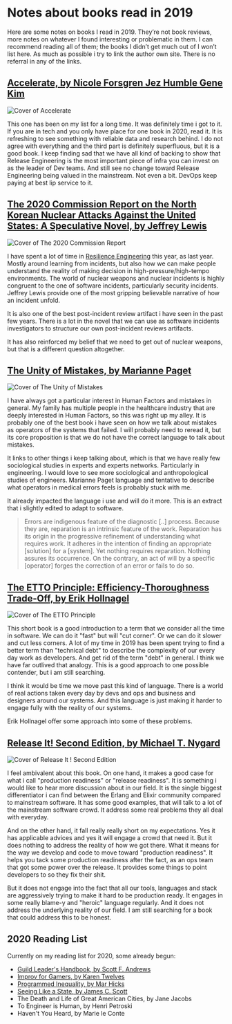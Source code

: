 # Notes about books read in 2019

Here are some notes on books I read in 2019. They’re not book reviews, more notes on whatever I found interesting or problematic in them. I can recommend reading all of them; the books I didn’t get much out of I won’t list here. As much as possible i try to link the author own site. There is no referral in any of the links.

## [Accelerate, by Nicole Forsgren Jez Humble Gene Kim](https://itrevolution.com/book/accelerate/)

![Cover of Accelerate](https://itrevolution.com/wp-content/uploads/2017/09/Accelerate_3D_Shingo-e1567716184319-489x700.jpg)

This one has been on my list for a long time. It was definitely time i got to it. If you are in tech and you only have place for one book in 2020, read it. It is refreshing to see something with reliable data and research behind. I do not agree with everything and the third part is definitely superfluous, but it is a good book. I keep finding sad that we have all kind of backing to show that Release Engineering is the most important piece of infra you can invest on as the leader of Dev teams. And still see no change toward Release Engineering being valued in the mainstream. Not even a bit. DevOps keep paying at best lip service to it.

## [The 2020 Commission Report on the North Korean Nuclear Attacks Against the United States: A Speculative Novel, by Jeffrey Lewis](https://www.amazon.com/Commission-Report-Nuclear-Attacks-Against/dp/1328573915/)

![Cover of The 2020 Commission Report](https://www.armscontrolwonk.com/files/2018/05/cover-199x300.jpeg)

I have spent a lot of time in [Resilience Engineering](https://github.com/lorin/resilience-engineering/blob/master/intro.md) this year, as last year. Mostly around learning from incidents, but also how we can make people understand the reality of making decision in high-pressure/high-tempo environments. The world of nuclear weapons and nuclear incidents is highly congruent to the one of software incidents, particularly security incidents. Jeffrey Lewis provide one of the most gripping believable narrative of how an incident unfold. 

It is also one of the best post-incident review artifact i have seen in the past few years. There is a lot in the novel that we can use as software incidents investigators to structure our own post-incident reviews artifacts.

It has also reinforced my belief that we need to get out of nuclear weapons, but that is a different question altogether.

## [The Unity of Mistakes, by Marianne Paget](https://www.bookdepository.com/Unity-Mistakes-Marianne-Paget/9781592131860)

![Cover of The Unity of Mistakes](https://d1w7fb2mkkr3kw.cloudfront.net/assets/images/book/lrg/9781/5921/9781592131860.jpg)

I have always got a particular interest in Human Factors and mistakes in general. My family has multiple people in the healthcare industry that are deeply interested in Human Factors, so this was right up my alley. It is probably one of the best book i have seen on how we talk about mistakes as operators of the systems that failed. I will probably need to reread it, but its core proposition is that we do not have the correct language to talk about mistakes.

It links to other things i keep talking about, which is that we have really few sociological studies in experts and experts networks. Particularly in engineering. I would love to see more sociological and anthropological studies of engineers. Marianne Paget language and tentative to describe what operators in medical errors feels is probably stuck with me.

It already impacted the language i use and will do it more. This is an extract that i slightly edited to adapt to software.

> Errors are indigenous feature of the diagnostic [..] process. Because they are, reparation is an intrinsic feature of the work. Reparation has its origin in the progressive refinement of understanding what requires work. It adheres in the intention of finding an appropriate [solution] for a [system]. Yet nothing requires reparation. Nothing assures its occurrence. On the contrary, an act of will by a specific [operator] forges the correction of an error or fails to do so.

## [The ETTO Principle: Efficiency-Thoroughness Trade-Off, by Erik Hollnagel](https://www.crcpress.com/The-ETTO-Principle-Efficiency-Thoroughness-Trade-Off-Why-Things-That-Go/Hollnagel/p/book/9780754676782)

![Cover of The ETTO Principle](https://images.tandf.co.uk/common/jackets/amazon/978075467/9780754676782.jpg)

This short book is a good introduction to a term that we consider all the time in software. We can do it "fast" but will "cut corner". Or we can do it slower and cut less corners. A lot of my time in 2019 has been spent trying to find a better term than "technical debt" to describe the complexity of our every day work as developers. And get rid of the term "debt" in general. I think we have far outlived that analogy. This is a good approach to one possible contender, but i am still searching.

I think it would be time we move past this kind of language. There is a world of real actions taken every day by devs and ops and business and designers around our systems. And this language is just making it harder to engage fully with the reality of our systems.

Erik Hollnagel offer some approach into some of these problems.

## [Release It! Second Edition, by Michael T. Nygard](https://pragprog.com/book/mnee2/release-it-second-edition)

![Cover of Release It ! Second Edition](https://imagery.pragprog.com/products/488/mnee2_xlargecover.jpg?1489595415)

I feel ambivalent about this book. On one hand, it makes a good case for what i call "production readiness" or "release readiness". It is something i would like to hear more discussion about in our field. It is the single biggest differentiator i can find between the Erlang and Elixir community compared to mainstream software. It has some good examples, that will talk to a lot of the mainstream software crowd. It address some real problems they all deal with everyday.

And on the other hand, it fall really really short on my expectations. Yes it has applicable advices and yes it will engage a crowd that need it. But it does nothing to address the reality of how we got there. What it means for the way we develop and code to move toward "production readiness". It helps you tack some production readiness after the fact, as an ops team that got some power over the release. It provides some things to point developers to so they fix their shit.

But it does not engage into the fact that all our tools, languages and stack are aggressively trying to make it hard to be production ready. It engages in some really blame-y and "heroic" language regularly. And it does not address the underlying reality of our field. I am still searching for a book that could address this to be honest.

## 2020 Reading List

Currently on my reading list for 2020, some already begun:
- [Guild Leader's Handbook, by Scott F. Andrews](https://nostarch.com/guildleaderhb)
- [Improv for Gamers, by Karen Twelves](https://www.evilhat.com/store/index.php?main_page=product_info&cPath=78&products_id=341&zenid=a9drl0rrtun4fcc0rdf0ffhhd7)
- [Programmed Inequality, by Mar Hicks](https://mitpress.mit.edu/books/programmed-inequality)
- [Seeing Like a State, by James C. Scott](https://yalebooks.yale.edu/book/9780300078152/seeing-state)
- The Death and Life of Great American Cities, by Jane Jacobs
- To Engineer is Human, by Henri Petroski
- Haven't You Heard, by Marie le Conte